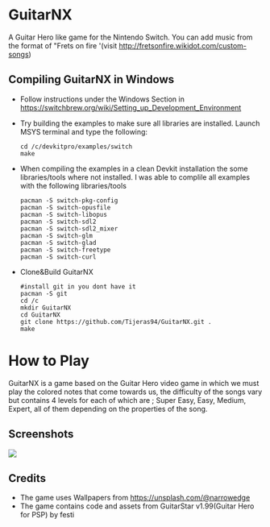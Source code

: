# GuitarNX
A Guitar Hero like game for the Nintendo Switch.	You can add music from the format of "Frets on fire '(visit http://fretsonfire.wikidot.com/custom-songs)

## Compiling GuitarNX in Windows

* Follow instructions under the Windows Section in https://switchbrew.org/wiki/Setting_up_Development_Environment
* Try building the examples to make sure all libraries are installed. Launch MSYS terminal and type the following:
    ```Shell
    cd /c/devkitpro/examples/switch
    make
    ```
    
* When compiling the examples in a clean Devkit installation the some libraries/tools where not installed.
   I was able to complile all examples with the following libraries/tools
   ```Shell
   pacman -S switch-pkg-config
   pacman -S switch-opusfile
   pacman -S switch-libopus
   pacman -S switch-sdl2
   pacman -S switch-sdl2_mixer
   pacman -S switch-glm
   pacman -S switch-glad
   pacman -S switch-freetype
   pacman -S switch-curl
   ```

* Clone&Build GuitarNX 
   ```Shell
   #install git in you dont have it
   pacman -S git
   cd /c
   mkdir GuitarNX
   cd GuitarNX
   git clone https://github.com/Tijeras94/GuitarNX.git .
   make
    ```

# How to Play

GuitarNX is a game based on the Guitar Hero video game in which we must play the colored notes that come towards us, the difficulty of the songs vary but contains 4 levels for each of which are ; Super Easy, Easy, Medium, Expert, all of them depending on the properties of the song.

## Screenshots

![](/Screenshoots.png)

## Credits

* The game uses Wallpapers from https://unsplash.com/@narrowedge
* The game contains code and assets from GuitarStar v1.99(Guitar Hero for PSP) by festi


